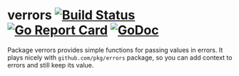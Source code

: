 # verrors [![Build Status](https://travis-ci.org/m-zajac/verrors.svg?branch=master)](https://travis-ci.org/m-zajac/verrors) [![Go Report Card](https://goreportcard.com/badge/github.com/m-zajac/verrors)](https://goreportcard.com/report/github.com/m-zajac/verrors) [![GoDoc](https://godoc.org/github.com/m-zajac/verrors?status.svg)](http://godoc.org/github.com/m-zajac/verrors)

Package verrors provides simple functions for passing values in errors. It plays nicely with `github.com/pkg/errors` package, so you can add context to errors and still keep its value.
